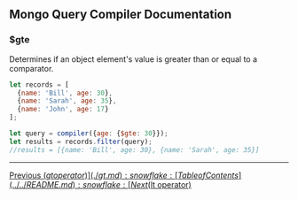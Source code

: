 ## Mongo Query Compiler Documentation

### $gte

Determines if an object element's value is greater than or equal to a comparator.

```javascript
let records = [
  {name: 'Bill', age: 30},
  {name: 'Sarah', age: 35},
  {name: 'John', age: 17}
];

let query = compiler({age: {$gte: 30}});
let results = records.filter(query);
//results = [{name: 'Bill', age: 30}, {name: 'Sarah', age: 35}]
```

---

[Previous ($gt operator)](./gt.md) :snowflake: 
[Table of Contents](../../README.md) :snowflake: 
[Next ($lt operator)](./lt.md)
